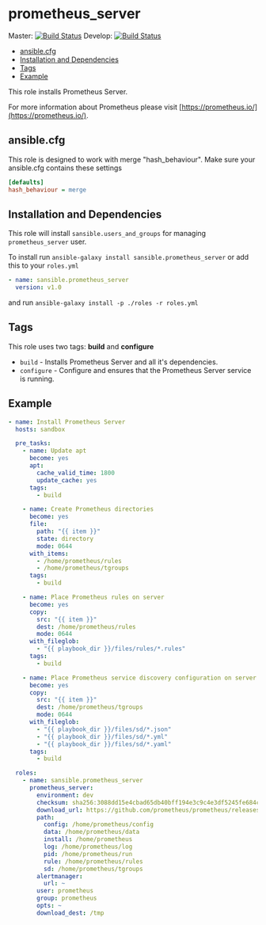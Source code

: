 # prometheus_server

Master: [![Build Status](https://travis-ci.org/sansible/prometheus_server.svg?branch=master)](https://travis-ci.org/sansible/prometheus_server)
Develop: [![Build Status](https://travis-ci.org/sansible/prometheus_server.svg?branch=develop)](https://travis-ci.org/sansible/prometheus_server)

* [ansible.cfg](#ansible-cfg)
* [Installation and Dependencies](#installation-and-dependencies)
* [Tags](#tags)
* [Example](#example)

This role installs Prometheus Server.

For more information about Prometheus please visit
[https://prometheus.io/](https://prometheus.io/).



## ansible.cfg

This role is designed to work with merge "hash_behaviour". Make sure your ansible.cfg contains these settings

```INI
[defaults]
hash_behaviour = merge
```


## Installation and Dependencies

This role will install `sansible.users_and_groups` for managing `prometheus_server` user.

To install run `ansible-galaxy install sansible.prometheus_server` or add this to your `roles.yml`

```YAML
- name: sansible.prometheus_server
  version: v1.0
```

and run `ansible-galaxy install -p ./roles -r roles.yml`


## Tags

This role uses two tags: **build** and **configure**

* `build` - Installs Prometheus Server and all it's dependencies.
* `configure` - Configure and ensures that the Prometheus Server service is running.


## Example

```YAML
- name: Install Prometheus Server
  hosts: sandbox

  pre_tasks:
    - name: Update apt
      become: yes
      apt:
        cache_valid_time: 1800
        update_cache: yes
      tags:
        - build

    - name: Create Prometheus directories
      become: yes
      file:
        path: "{{ item }}"
        state: directory
        mode: 0644
      with_items:
        - /home/prometheus/rules
        - /home/prometheus/tgroups
      tags:
        - build

    - name: Place Prometheus rules on server
      become: yes
      copy:
        src: "{{ item }}"
        dest: /home/prometheus/rules
        mode: 0644
      with_fileglob:
        - "{{ playbook_dir }}/files/rules/*.rules"
      tags:
        - build

    - name: Place Prometheus service discovery configuration on server
      become: yes
      copy:
        src: "{{ item }}"
        dest: /home/prometheus/tgroups
        mode: 0644
      with_fileglob:
        - "{{ playbook_dir }}/files/sd/*.json"
        - "{{ playbook_dir }}/files/sd/*.yml"
        - "{{ playbook_dir }}/files/sd/*.yaml"
      tags:
        - build

  roles:
    - name: sansible.prometheus_server
      prometheus_server:
        environment: dev
        checksum: sha256:3088dd15e4cbad65db40bff194e3c9c4e3df5245fe684c1251e5a48c18a1a822
        download_url: https://github.com/prometheus/prometheus/releases/download/v2.3.0/prometheus-2.3.0.linux-amd64.tar.gz
        path:
          config: /home/prometheus/config
          data: /home/prometheus/data
          install: /home/prometheus
          log: /home/prometheus/log
          pid: /home/prometheus/run
          rule: /home/prometheus/rules
          sd: /home/prometheus/tgroups
        alertmanager:
          url: ~
        user: prometheus
        group: prometheus
        opts: ~
        download_dest: /tmp
```
